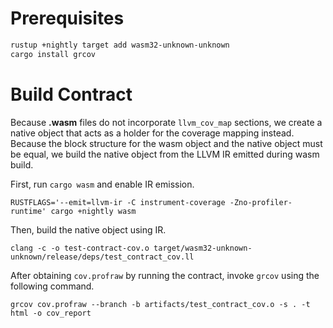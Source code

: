 # Prerequisites

```bash
rustup +nightly target add wasm32-unknown-unknown
cargo install grcov
```

# Build Contract

Because **.wasm** files do not incorporate `llvm_cov_map` sections, we create a native object that acts as a holder for the coverage mapping instead. Because the block structure for the wasm object and the native object must be equal, we build the native object from the LLVM IR emitted during wasm build.

First, run `cargo wasm` and enable IR emission.

`RUSTFLAGS='--emit=llvm-ir -C instrument-coverage -Zno-profiler-runtime' cargo +nightly wasm`

Then, build the native object using IR.

`clang -c -o test-contract-cov.o target/wasm32-unknown-unknown/release/deps/test_contract_cov.ll`

After obtaining `cov.profraw` by running the contract, invoke `grcov` using the following command.

`grcov cov.profraw --branch -b artifacts/test_contract_cov.o -s . -t html -o cov_report`
